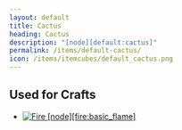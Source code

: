 ```yaml
---
layout: default
title: Cactus
heading: Cactus
description: "[node][default:cactus]"
permalink: /items/default-cactus/
icon: /items/itemcubes/default_cactus.png
---
```



## Used for Crafts

<ul class="list-items clearfix">
    <li><a href="{{site.baseurl}}/items/fire-basic-flame/"><img src="{{site.baseurl}}/assets/img/items/itemcubes/fire_basic_flame.png" data-toggle="tooltip" title="Fire [node][fire:basic_flame]"></a></li>
</ul>
